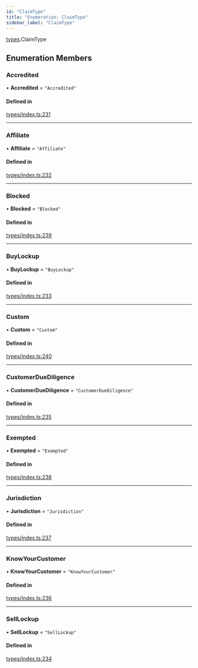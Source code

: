 ```yaml
---
id: "ClaimType"
title: "Enumeration: ClaimType"
sidebar_label: "ClaimType"
---
```


[types](../../../modules/Types/Types.md).ClaimType

## Enumeration Members

### Accredited

• **Accredited** = ``"Accredited"``

#### Defined in

[types/index.ts:231](https://github.com/PolymeshAssociation/polymesh-sdk/blob/2c78f6c34/src/types/index.ts#L231)

___

### Affiliate

• **Affiliate** = ``"Affiliate"``

#### Defined in

[types/index.ts:232](https://github.com/PolymeshAssociation/polymesh-sdk/blob/2c78f6c34/src/types/index.ts#L232)

___

### Blocked

• **Blocked** = ``"Blocked"``

#### Defined in

[types/index.ts:239](https://github.com/PolymeshAssociation/polymesh-sdk/blob/2c78f6c34/src/types/index.ts#L239)

___

### BuyLockup

• **BuyLockup** = ``"BuyLockup"``

#### Defined in

[types/index.ts:233](https://github.com/PolymeshAssociation/polymesh-sdk/blob/2c78f6c34/src/types/index.ts#L233)

___

### Custom

• **Custom** = ``"Custom"``

#### Defined in

[types/index.ts:240](https://github.com/PolymeshAssociation/polymesh-sdk/blob/2c78f6c34/src/types/index.ts#L240)

___

### CustomerDueDiligence

• **CustomerDueDiligence** = ``"CustomerDueDiligence"``

#### Defined in

[types/index.ts:235](https://github.com/PolymeshAssociation/polymesh-sdk/blob/2c78f6c34/src/types/index.ts#L235)

___

### Exempted

• **Exempted** = ``"Exempted"``

#### Defined in

[types/index.ts:238](https://github.com/PolymeshAssociation/polymesh-sdk/blob/2c78f6c34/src/types/index.ts#L238)

___

### Jurisdiction

• **Jurisdiction** = ``"Jurisdiction"``

#### Defined in

[types/index.ts:237](https://github.com/PolymeshAssociation/polymesh-sdk/blob/2c78f6c34/src/types/index.ts#L237)

___

### KnowYourCustomer

• **KnowYourCustomer** = ``"KnowYourCustomer"``

#### Defined in

[types/index.ts:236](https://github.com/PolymeshAssociation/polymesh-sdk/blob/2c78f6c34/src/types/index.ts#L236)

___

### SellLockup

• **SellLockup** = ``"SellLockup"``

#### Defined in

[types/index.ts:234](https://github.com/PolymeshAssociation/polymesh-sdk/blob/2c78f6c34/src/types/index.ts#L234)
